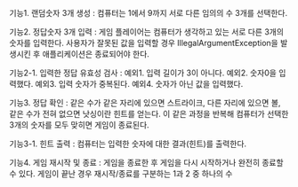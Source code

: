 기능1. 랜덤숫자 3개 생성
: 컴퓨터는 1에서 9까지 서로 다른 임의의 수 3개를 선택한다.

기능2. 정답숫자 3개 입력
: 게임 플레이어는 컴퓨터가 생각하고 있는 서로 다른 3개의 숫자를 입력한다.
사용자가 잘못된 값을 입력할 경우 IllegalArgumentException을 발생시킨 후 애플리케이션은 종료되어야 한다.

기능2-1. 입력한 정답 유효성 검사
: 예외1. 입력 길이가 3이 아니다.
예외2. 숫자0을 입력했다.
예외3. 입력 숫자가 중복된다.
예외4. 숫자가 아닌 값을 입력했다.

기능3. 정답 확인
: 같은 수가 같은 자리에 있으면 스트라이크, 다른 자리에 있으면 볼, 같은 수가 전혀 없으면 낫싱이란 힌트를 얻는다.
이 같은 과정을 반복해 컴퓨터가 선택한 3개의 숫자를 모두 맞히면 게임이 종료된다.

기능3-1. 힌트 출력
: 컴퓨터는 입력한 숫자에 대한 결과(힌트)를 출력한다.

기능4. 게임 재시작 및 종료
: 게임을 종료한 후 게임을 다시 시작하거나 완전히 종료할 수 있다.
게임이 끝난 경우 재시작/종료를 구분하는 1과 2 중 하나의 수
